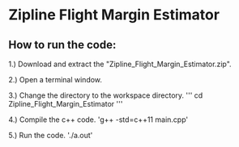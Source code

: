 # Zipline Flight Margin Estimator
## How to run the code:
1.) Download and extract the "Zipline_Flight_Margin_Estimator.zip".

2.) Open a terminal window.

3.) Change the directory to the workspace directory.
'''
cd Zipline_Flight_Margin_Estimator
'''

4.) Compile the c++ code.
'g++ -std=c++11 main.cpp'

5.) Run the code.
'./a.out'



